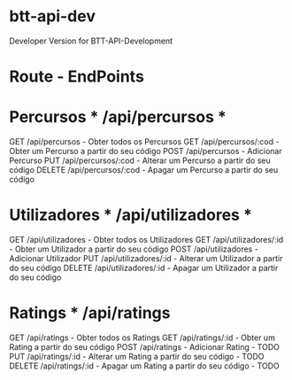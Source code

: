 # btt-api-dev
Developer Version for BTT-API-Development

# Route - EndPoints
# Percursos * /api/percursos *
GET /api/percursos - Obter todos os Percursos 
GET /api/percursos/:cod - Obter um Percurso a partir do seu código
POST /api/percursos - Adicionar Percurso 
PUT /api/percursos/:cod - Alterar um Percurso a partir do seu código
DELETE /api/percursos/:cod - Apagar um Percurso a partir do seu código

# Utilizadores * /api/utilizadores * 
GET /api/utilizadores - Obter todos os Utilizadores 
GET /api/utilizadores/:id - Obter um Utilizador a partir do seu código
POST /api/utilizadores - Adicionar Utilizador 
PUT /api/utilizadores/:id - Alterar um Utilizador a partir do seu código
DELETE /api/utilizadores/:id - Apagar um Utilizador a partir do seu código

# Ratings * /api/ratings
GET /api/ratings - Obter todos os Ratings 
GET /api/ratings/:id - Obter um Rating a partir do seu código
POST /api/ratings - Adicionar Rating - TODO
PUT /api/ratings/:id - Alterar um Rating a partir do seu código - TODO
DELETE /api/ratings/:id - Apagar um Rating a partir do seu código - TODO